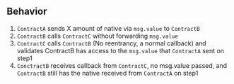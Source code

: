 ## Behavior
1. `ContractA` sends X amount of native via `msg.value` to `ContractB`
2. `ContractB` calls `ContractC` without forwarding `msg.value`
3. `ContractC` calls `ContractB` (No reentrancy, a normal callback) and validates ContractB has access to the `msg.value` that `ContractA` sent on step1
4. `ConctractB` receives callback from `ContractC`, no msg.value passed, and `ContractB` still has the native received from `ContractA` on step1